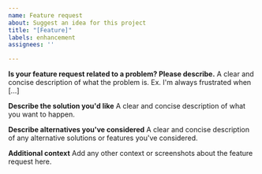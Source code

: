 ```yaml
---
name: Feature request
about: Suggest an idea for this project
title: "[Feature]"
labels: enhancement
assignees: ''

---
```


<!--
If you already could code that feature, consider creating a pull request or linking one to this issue.
-->

**Is your feature request related to a problem? Please describe.**
A clear and concise description of what the problem is. Ex. I'm always frustrated when [...]

**Describe the solution you'd like**
A clear and concise description of what you want to happen.

**Describe alternatives you've considered**
A clear and concise description of any alternative solutions or features you've considered.

**Additional context**
Add any other context or screenshots about the feature request here.
